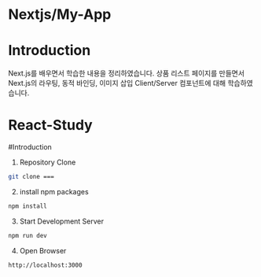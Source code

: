 # Nextjs/My-App

# Introduction
Next.js를 배우면서 학습한 내용을 정리하였습니다.
상품 리스트 페이지를 만들면서 Next.js의 라우팅, 동적 바인딩, 이미지 삽입
Client/Server 컴포넌트에 대해 학습하였습니다.

# React-Study

#Introduction
1. Repository Clone
```bash
git clone === 
```

2. install npm packages
```bash
npm install
```

3. Start Development Server
```bash
npm run dev
```

4. Open Browser
```
http://localhost:3000
```
